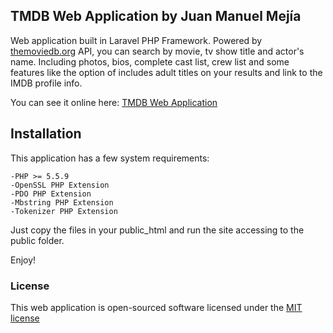 ## TMDB Web Application by Juan Manuel Mejía

Web application built in Laravel PHP Framework.
Powered by <a href="https://www.themoviedb.org/" target="_blank">themoviedb.org</a> API, you can search by movie, tv show title and actor's name. 
Including photos, bios, complete cast list, crew list and some features like the option of includes adult titles on your results and link to the IMDB profile info.

You can see it online here: <a href="http://lockercat.com/tmdbjm/public/" target="_blank">TMDB Web Application</a>

## Installation

This application has a few system requirements:

    -PHP >= 5.5.9
    -OpenSSL PHP Extension
    -PDO PHP Extension
    -Mbstring PHP Extension
    -Tokenizer PHP Extension

Just copy the files in your public_html and run the site accessing to the public folder.

Enjoy!

### License

This web application is open-sourced software licensed under the [MIT license](http://opensource.org/licenses/MIT)
